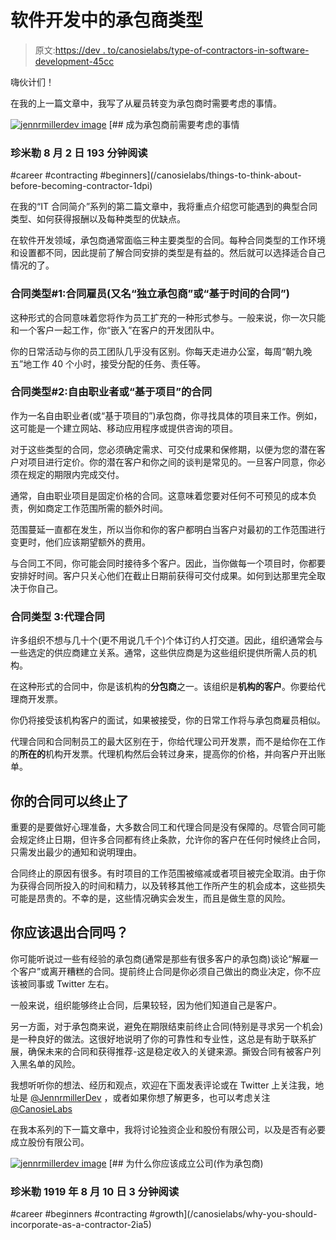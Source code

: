 # 软件开发中的承包商类型

> 原文:[https://dev . to/canosielabs/type-of-contractors-in-software-development-45cc](https://dev.to/canosielabs/types-of-contractors-in-software-development-45cc)

嗨伙计们！

在我的上一篇文章中，我写了从雇员转变为承包商时需要考虑的事情。

[![jennrmillerdev image](../Images/0250fe48875f274f87f7981fd119f6b4.png)](/jennrmillerdev) [## 成为承包商前需要考虑的事情

### 珍米勒 8 月 2 日 193 分钟阅读

#career #contracting #beginners](/canosielabs/things-to-think-about-before-becoming-contractor-1dpi)

在我的“IT 合同简介”系列的第二篇文章中，我将重点介绍您可能遇到的典型合同类型、如何获得报酬以及每种类型的优缺点。

在软件开发领域，承包商通常面临三种主要类型的合同。每种合同类型的工作环境和设置都不同，因此提前了解合同安排的类型是有益的。然后就可以选择适合自己情况的了。

### [](#contract-type-1-contract-employee-aka-independent-contractor-or-timebased-contracts)合同类型#1:合同雇员(又名“独立承包商”或“基于时间的合同”)

这种形式的合同意味着您将作为员工扩充的一种形式参与。一般来说，你一次只能和一个客户一起工作，你“嵌入”在客户的开发团队中。

你的日常活动与你的员工团队几乎没有区别。你每天走进办公室，每周“朝九晚五”地工作 40 个小时，接受分配的任务、责任等。

### [](#contract-type-2-freelance-or-projectbased-contract)合同类型#2:自由职业者或“基于项目”的合同

作为一名自由职业者(或“基于项目的”)承包商，你寻找具体的项目来工作。例如，这可能是一个建立网站、移动应用程序或提供咨询的项目。

对于这些类型的合同，您必须确定需求、可交付成果和保修期，以便为您的潜在客户对项目进行定价。你的潜在客户和你之间的谈判是常见的。一旦客户同意，你必须在规定的期限内完成交付。

通常，自由职业项目是固定价格的合同。这意味着您要对任何不可预见的成本负责，例如商定工作范围所需的额外时间。

范围蔓延一直都在发生，所以当你和你的客户都明白当客户对最初的工作范围进行变更时，他们应该期望额外的费用。

与合同工不同，你可能会同时接待多个客户。因此，当你做每一个项目时，你都要安排好时间。客户只关心他们在截止日期前获得可交付成果。如何到达那里完全取决于你自己。

### [](#contract-type-3-agency-contracts)合同类型 3:代理合同

许多组织不想与几十个(更不用说几千个)个体订约人打交道。因此，组织通常会与一些选定的供应商建立关系。通常，这些供应商是为这些组织提供所需人员的机构。

在这种形式的合同中，你是该机构的**分包商**之一。该组织是**机构的客户**。你要给代理商开发票。

你仍将接受该机构客户的面试，如果被接受，你的日常工作将与承包商雇员相似。

代理合同和合同制员工的最大区别在于，你给代理公司开发票，而不是给你在工作的**所在的**机构开发票。代理机构然后会转过身来，提高你的价格，并向客户开出账单。

## [](#your-contract-can-be-terminated)你的合同可以终止了

重要的是要做好心理准备，大多数合同工和代理合同是没有保障的。尽管合同可能会规定终止日期，但许多合同都有终止条款，允许你的客户在任何时候终止合同，只需发出最少的通知和说明理由。

合同终止的原因有很多。有时项目的工作范围被缩减或者项目被完全取消。由于你为获得合同所投入的时间和精力，以及转移其他工作所产生的机会成本，这些损失可能是昂贵的。不幸的是，这些情况确实会发生，而且是做生意的风险。

## 你应该退出合同吗？

你可能听说过一些有经验的承包商(通常是那些有很多客户的承包商)谈论“解雇一个客户”或离开糟糕的合同。提前终止合同是你必须自己做出的商业决定，你不应该被同事或 Twitter 左右。

一般来说，组织能够终止合同，后果较轻，因为他们知道自己是客户。

另一方面，对于承包商来说，避免在期限结束前终止合同(特别是寻求另一个机会)是一种良好的做法。这很好地说明了你的可靠性和专业性，这总是有助于联系扩展，确保未来的合同和获得推荐-这是稳定收入的关键来源。撕毁合同有被客户列入黑名单的风险。

我想听听你的想法、经历和观点，欢迎在下面发表评论或在 Twitter 上关注我，地址是 [@JennrmillerDev](https://twitter.com/JennrmillerDev) ，或者如果你想了解更多，也可以考虑关注 [@CanosieLabs](https://twitter.com/canosielabs)

在我本系列的下一篇文章中，我将讨论独资企业和股份有限公司，以及是否有必要成立股份有限公司。

[![jennrmillerdev image](../Images/0250fe48875f274f87f7981fd119f6b4.png)](/jennrmillerdev) [## 为什么你应该成立公司(作为承包商)

### 珍米勒 1919 年 8 月 10 日 3 分钟阅读

#career #beginners #contracting #growth](/canosielabs/why-you-should-incorporate-as-a-contractor-2ia5)